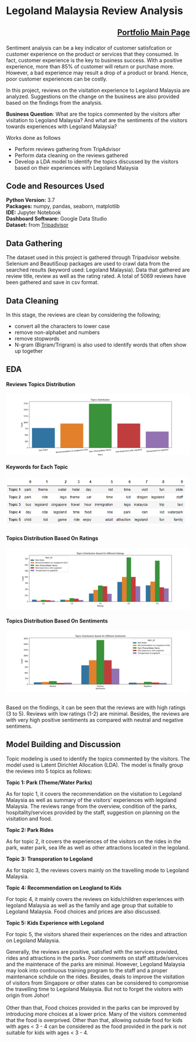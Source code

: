 # Legoland Malaysia Review Analysis

## <p align="right">[Portfolio Main Page](https://github.com/WengWeng0410/Weng_Portfolio)</p>

Sentiment analysis can be a key indicator of customer satisfcation or customer experience on the product or services that they consumed. In fact, customer experience is the key to business success. With a positive experience, more than 85% of customer will return or purchase more. However, a bad experience may result a drop of a product or brand. Hence, poor customer experiences can be costly. 

In this project, reviews on the visitation experience to Legoland Malaysia are analyzed. Suggestions on the change on the business are also provided based on the findings from the analysis. 

**Business Question**: What are the topics commented by the visitors after visitation to Legoland Malaysia? And what are the sentiments of the visitors towards experiences with Legoland Malaysia?

Works done as follows

* Perform reviews gathering from TripAdvisor
* Perform data cleaning on the reviews gathered  
* Develop a LDA model to identify the topics discussed by the visitors based on their experiences with Legoland Malaysia

## Code and Resources Used

**Python Version:** 3.7 <br>
**Packages:** numpy, pandas, seaborn, matplotlib <br>
**IDE:** Jupyter Notebook <br>
**Dashboard Software:** Google Data Studio <br>
**Dataset:** from [Tripadvisor](https://www.tripadvisor.com.my/Attraction_Review-g298278-d3491018-Reviews-Legoland_Malaysia-Johor_Bahru_Johor_Bahru_District_Johor.html) <br>

## Data Gathering

The dataset used in this project is gathered through Tripadvisor website. Selenium and BeautiSoup packages are used to crawl data from the searched results (keyword used: Legoland Malaysia). Data that gathered are review title, review as well as the rating rated. A total of 5069 reviews have been gathered and save in csv format. 

## Data Cleaning

In this stage, the reviews are clean by considering the following;

* convert all the characters to lower case
* remove non-alphabet and numbers
* remove stopwords
* N-gram (Bigram/Trigram) is also used to identify words that often show up together

## EDA

#### Reviews Topics Distribution 
![](/images/Topic_Distribution.png)

#### Keywords for Each Topic
![](/images/KeywordsforEachTopic.png)

#### Topics Distribution Based On Ratings
![](/images/TopicDistributionBasedOnRatings.png)

#### Topics Distribution Based On Sentiments
![](/images/TopicDistributionBasedOnSentiments.png)

<br> Based on the findings, it can be seen that the reviews are with high ratings (3 to 5). Reviews with low ratings (1-2) are minimal. Besides, the reviews are with very high positive sentiments as compared with neutral and negative sentimens.  <br>

## Model Building and Discussion

Topic modeling is used to identify the topics commented by the visitors. The model used is Latent Dirichlet Allocation (LDA). The model is finally group the reviews into 5 topics as follows:

**Topic 1: Park (Theme/Water Parks)**

As for topic 1, it covers the recommendation on the visitation to Legoland Malaysia as well as summary of the visitors' experiences with legoland Malaysia. The reviews range from the overview, condition of the parks, hospitality/services provided by the staff, suggestion on planning on the visitation and food. 

**Topic 2: Park Rides**

As for topic 2, it covers the experiences of the visitors on the rides in the park, water park, sea life as well as other attractions located in the legoland.

**Topic 3: Transporation to Legoland**

As for topic 3, the reviews covers mainly on the travelling mode to Legoland Malaysia. 

**Topic 4: Recommendation on Leogland to Kids**

For topic 4, it mainly covers the reviews on kids/children experiences with legoland Malaysia as well as the family and age group that suitable to Legoland Malaysia. Food choices and prices are also discussed. 

**Topic 5: Kids Experience with Legoland**

For topic 5, the visitors shared their experiences on the rides and attraction on Legoland Malaysia. 

Generally, the reviews are positive, satisfied with the services provided, rides and attractions in the parks. Poor comments on staff attitude/services and the maintenace of the parks are minimal. However, Legoland Malaysia may look into continuous training program to the staff and a proper maintenance schdule on the rides. Besides, deals to improve the visitation of visitors from Singapore or other states can be considered to compromise the travelling time to Legoland Malaysia. But not to forget the visitors with origin from Johor! 
<br><br>
Other than that, Food choices provided in the parks can be improved by introducing more choices at a lower price. Many of the visitors commented that the food is overprived. Other than that, allowing outside food for kids with ages < 3 - 4 can be considered as the food provided in the park is not suitable for kids with ages < 3 - 4. <br>


